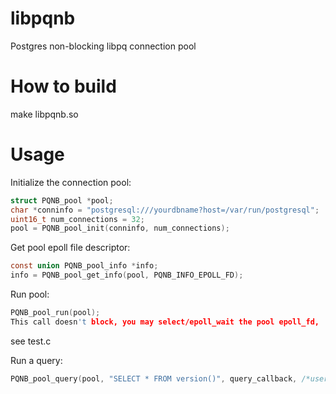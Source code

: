 # libpqnb
Postgres non-blocking libpq connection pool

# How to build
make libpqnb.so

# Usage
Initialize the connection pool:  
```c
struct PQNB_pool *pool;  
char *conninfo = "postgresql:///yourdbname?host=/var/run/postgresql";  
uint16_t num_connections = 32;  
pool = PQNB_pool_init(conninfo, num_connections);  
```  
Get pool epoll file descriptor:  
```c
const union PQNB_pool_info *info;  
info = PQNB_pool_get_info(pool, PQNB_INFO_EPOLL_FD);  
```  
Run pool:  
```c
PQNB_pool_run(pool);  
This call doesn't block, you may select/epoll_wait the pool epoll_fd,  
```  
see test.c  
  
Run a query:  
```c
PQNB_pool_query(pool, "SELECT * FROM version()", query_callback, /*user_data*/ NULL);  
```  
